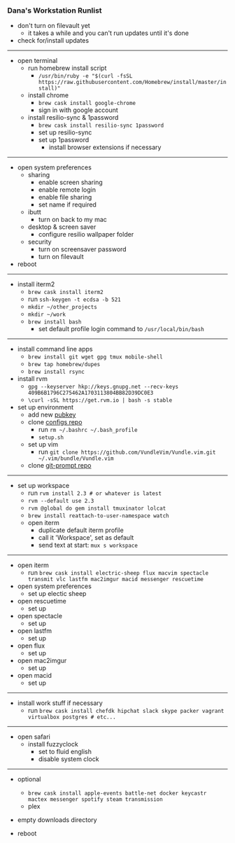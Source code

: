 ### Dana's Workstation Runlist

* don't turn on filevault yet
  * it takes a while and you can't run updates until it's done
* check for/install updates

---

* open terminal
  * run homebrew install script
    * `/usr/bin/ruby -e "$(curl -fsSL https://raw.githubusercontent.com/Homebrew/install/master/install)"`
  * install chrome
    * `brew cask install google-chrome`
    * sign in with google account
  * install resilio-sync & 1password
    * `brew cask install resilio-sync 1password`
    * set up resilio-sync
    * set up 1password
      * install browser extensions if necessary

---

* open system preferences
  * sharing
     * enable screen sharing
     * enable remote login
     * enable file sharing
     * set name if required
  * ibutt
     * turn on back to my mac
  * desktop & screen saver
     * configure resilio wallpaper folder
  * security
     * turn on screensaver password
     * turn on filevault
* reboot

---
  
* install iterm2
   * `brew cask install iterm2`
   * run `ssh-keygen -t ecdsa -b 521`
   * `mkdir ~/other_projects`
   * `mkdir ~/work`
   * `brew install bash`
     * set default profile login command to `/usr/local/bin/bash`

---

* install command line apps
  * `brew install git wget gpg tmux mobile-shell`
  * `brew tap homebrew/dupes`
  * `brew install rsync`
* install rvm
  * `gpg --keyserver hkp://keys.gnupg.net --recv-keys 409B6B1796C275462A1703113804BB82D39DC0E3`
  * `\curl -sSL https://get.rvm.io | bash -s stable`
* set up environment
  * add new [pubkey](https://github.com/settings/keys)
  * clone [configs repo](https://github.com/dmerrick/configs)
     * run `rm ~/.bashrc ~/.bash_profile`
     * `setup.sh`
  * set up vim
     * run `git clone https://github.com/VundleVim/Vundle.vim.git ~/.vim/bundle/Vundle.vim`
  * clone [git-prompt repo](https://github.com/dmerrick/git-prompt)
  
  
---

* set up workspace
  * run `rvm install 2.3 # or whatever is latest`
  * `rvm --default use 2.3`
  * `rvm @global do gem install tmuxinator lolcat`
  * `brew install reattach-to-user-namespace watch`
  * open iterm
    * duplicate default iterm profile
    * call it 'Workspace', set as default
    * send text at start: `mux s workspace`

---

* open iterm
  * run `brew cask install electric-sheep flux macvim spectacle transmit vlc lastfm mac2imgur macid messenger rescuetime`
* open system preferences
  * set up electic sheep
* open rescuetime
  * set up
* open spectacle
  * set up
* open lastfm
  * set up
* open flux
  * set up
* open mac2imgur
  * set up
* open macid
  * set up

---

* install work stuff if necessary
  * run `brew cask install chefdk hipchat slack skype packer vagrant virtualbox postgres # etc...`

---

* open safari
  * install fuzzyclock
     * set to fluid english
     * disable system clock

---

* optional
  * `brew cask install apple-events battle-net docker keycastr mactex messenger spotify steam transmission`
  * plex

* empty downloads directory
* reboot
 
